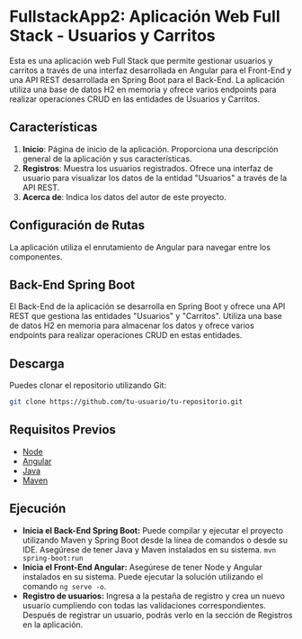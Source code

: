 # FullstackApp2: Aplicación Web Full Stack - Usuarios y Carritos

Esta es una aplicación web Full Stack que permite gestionar usuarios y carritos a través de una interfaz desarrollada en Angular para el Front-End y una API REST desarrollada en Spring Boot para el Back-End. La aplicación utiliza una base de datos H2 en memoria y ofrece varios endpoints para realizar operaciones CRUD en las entidades de Usuarios y Carritos.

## Características

1. **Inicio**: Página de inicio de la aplicación. Proporciona una descripción general de la aplicación y sus características.
2. **Registros**: Muestra los usuarios registrados. Ofrece una interfaz de usuario para visualizar los datos de la entidad "Usuarios" a través de la API REST.
3. **Acerca de**: Indica los datos del autor de este proyecto.

## Configuración de Rutas

La aplicación utiliza el enrutamiento de Angular para navegar entre los componentes.

## Back-End Spring Boot

El Back-End de la aplicación se desarrolla en Spring Boot y ofrece una API REST que gestiona las entidades "Usuarios" y "Carritos". Utiliza una base de datos H2 en memoria para almacenar los datos y ofrece varios endpoints para realizar operaciones CRUD en estas entidades.

## Descarga

Puedes clonar el repositorio utilizando Git:

```bash
git clone https://github.com/tu-usuario/tu-repositorio.git
```

## Requisitos Previos

- [Node](https://nodejs.org/en)
- [Angular](https://angular.io/)
- [Java](https://www.oracle.com/java/technologies/downloads/)
- [Maven](https://maven.apache.org/)

## Ejecución

- **Inicia el Back-End Spring Boot:** Puede compilar y ejecutar el proyecto utilizando Maven y Spring Boot desde la línea de comandos o desde su IDE. Asegúrese de tener Java y Maven instalados en su sistema. `mvn spring-boot:run`
- **Inicia el Front-End Angular:** Asegúrese de tener Node y Angular instalados en su sistema. Puede ejecutar la solución utilizando el comando `ng serve -o`.
- **Registro de usuarios:** Ingresa a la pestaña de registro y crea un nuevo usuario cumpliendo con todas las validaciones correspondientes. Después de registrar un usuario, podrás verlo en la sección de Registros en la aplicación.

